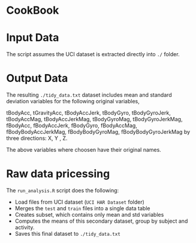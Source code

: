# CookBook

# Input Data

The script assumes the UCI dataset is extracted directly into `./` folder.

# Output Data

The resulting `./tidy_data.txt` dataset includes mean and standard deviation variables for the following original variables,

tBodyAcc, tGravityAcc, tBodyAccJerk, tBodyGyro, tBodyGyroJerk, tBodyAccMag, tBodyAccJerkMag, tBodyGyroMag, tBodyGyroJerkMag, fBodyAcc, fBodyAccJerk, fBodyGyro, fBodyAccMag, fBodyBodyAccJerkMag, fBodyBodyGyroMag, fBodyBodyGyroJerkMag by three directions: X, Y , Z.

The above variables where choosen have their original names.

# Raw data pricessing

The `run_analysis.R` script does the following:

* Load files from UCI dataset (`UCI HAR Dataset` folder)
* Merges the `test` and `train` files into a single data table
* Creates subset, which contains only mean and std variables
* Computes the means of this secondary dataset, group by subject and activity.
* Saves this final dataset to `./tidy_data.txt`